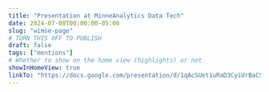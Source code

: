 ```yaml
---
title: "Presentation at MinneAnalytics Data Tech"
date: 2024-07-08T00:00:00-05:00
slug: "wimse-page"
# TURN THIS OFF TO PUBLISH
draft: false
tags: ["mentions"]
# Whether to show on the home view (highlights) or not
showInHomeView: true
linkTo: "https://docs.google.com/presentation/d/1qAcSUet1uRaD3CyiUrBaC5RIX6oMuAoI/edit?usp=sharing&ouid=111533184505425733798&rtpof=true&sd=true"
---
```

